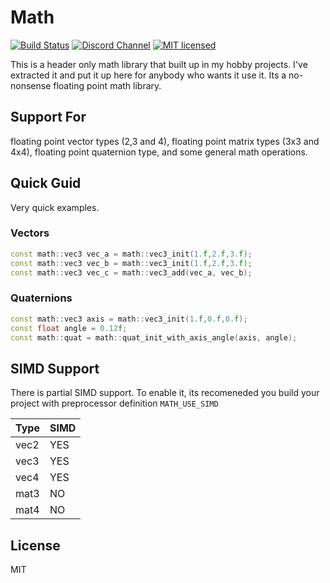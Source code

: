 # Math

[![Build Status](https://travis-ci.org/republic-of-almost/math.svg?branch=master)](https://travis-ci.org/republic-of-almost/math)
 [![Discord Channel](https://img.shields.io/badge/discord-republic_of_almost-738bd7.svg)](https://discord.gg/DU3s4fS) 
[![MIT licensed](https://img.shields.io/badge/license-MIT-blue.svg)](#)

This is a header only math library that built up in my hobby projects. I've extracted it and put it up here for anybody who wants it use it. Its a no-nonsense floating point math library.


## Support For
floating point vector types (2,3 and 4), floating point matrix types (3x3 and 4x4), floating point quaternion type, and some general math operations.


## Quick Guid

Very quick examples.

### Vectors

```cpp
const math::vec3 vec_a = math::vec3_init(1.f,2.f,3.f);
const math::vec3 vec_b = math::vec3_init(1.f,2.f,3.f);
const math::vec3 vec_c = math::vec3_add(vec_a, vec_b);
```

### Quaternions

```cpp
const math::vec3 axis = math::vec3_init(1.f,0.f,0.f);
const float angle = 0.12f;
const math::quat = math::quat_init_with_axis_angle(axis, angle);
```

## SIMD Support

There is partial SIMD support. To enable it, its recomeneded you build your project with preprocessor definition `MATH_USE_SIMD`

Type | SIMD
-----|-----
vec2 | YES
vec3 | YES
vec4 | YES
mat3 | NO
mat4 | NO


## License
MIT

